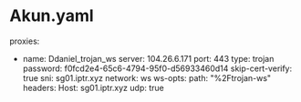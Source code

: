 # Akun.yaml
proxies:
  - name: Ddaniel_trojan_ws
    server: 104.26.6.171
    port: 443
    type: trojan
    password: f0fcd2e4-65c6-4794-95f0-d56933460d14
    skip-cert-verify: true
    sni: sg01.iptr.xyz
    network: ws
    ws-opts:
      path: "%2Ftrojan-ws"
      headers:
        Host: sg01.iptr.xyz
    udp: true
